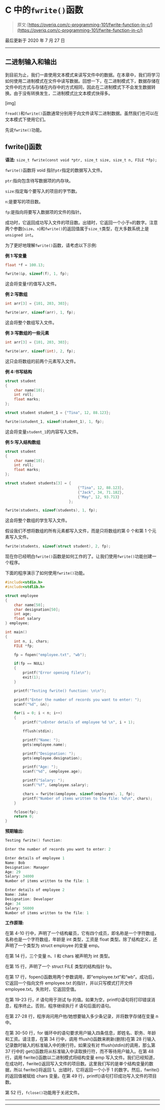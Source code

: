 # C 中的`fwrite()`函数

> 原文:[https://overiq.com/c-programming-101/fwrite-function-in-c/](https://overiq.com/c-programming-101/fwrite-function-in-c/)

最后更新于 2020 年 7 月 27 日

* * *

## 二进制输入和输出

到目前为止，我们一直使用文本模式来读写文件中的数据。在本章中，我们将学习如何使用二进制模式在文件中读写数据。回想一下，在二进制模式下，数据存储在文件中的方式与存储在内存中的方式相同，因此在二进制模式下不会发生数据转换。由于没有转换发生，二进制模式比文本模式快得多。

[img]

`fread()`和`fwrite()`函数通常分别用于向文件读写二进制数据。虽然我们也可以在文本模式下使用它们。

先说`fwrite()`功能。

## fwrite()函数

**语法:** `size_t fwrite(const void *ptr, size_t size, size_t n, FILE *fp);`

`fwrite()`函数将 void 指针`ptr`指定的数据写入文件。

`ptr`:指向包含待写数据项的内存块。

`size`:指定每个要写入的项目的字节数。

`n`:是要写的项目数。

`fp`:是指向将要写入数据项的文件的指针。

成功时，它返回成功写入文件的项目数。出错时，它返回一个小于`n`的数字。注意两个参数(`size`、`n`)和`fwrite()`的返回值属于`size_t`类型，在大多数系统上是`unsigned int`。

为了更好地理解`fwrite()`函数，请考虑以下示例:

**例 1:写变量**

```c
float *f = 100.13;

fwrite(&p, sizeof(f), 1, fp);

```

这会将变量`f`的值写入文件。

**例 2:写数组**

```c
int arr[3] = {101, 203, 303};

fwrite(arr, sizeof(arr), 1, fp);

```

这会将整个数组写入文件。

**例 3:写数组的一些元素**

```c
int arr[3] = {101, 203, 303};

fwrite(arr, sizeof(int), 2, fp);

```

这只会将数组的前两个元素写入文件。

**例 4:书写结构**

```c
struct student
{
    char name[10];
    int roll;
    float marks;
};

struct student student_1 = {"Tina", 12, 88.123};

fwrite(&student_1, sizeof(student_1), 1, fp);

```

这会将变量`student_1`的内容写入文件。

**例 5:写入结构数组**

```c
struct student
{
    char name[10];
    int roll;
    float marks;
};

struct student students[3] = {
                                 {"Tina", 12, 88.123},
                                 {"Jack", 34, 71.182},
                                 {"May", 12, 93.713}
                             };

fwrite(students, sizeof(students), 1, fp);

```

这会将整个数组的学生写入文件。

假设我们不想将数组的所有元素都写入文件，而是只将数组的第 0 个和第 1 个元素写入文件。

```c
fwrite(students, sizeof(struct student), 2, fp);

```

现在你已经明白`fwrite()`函数是如何工作的了。让我们使用`fwrite()`功能创建一个程序。

下面的程序演示了如何使用`fwrite()`功能。

```c
#include<stdio.h>
#include<stdlib.h>

struct employee
{
    char name[50];
    char designation[50];
    int age;
    float salary
} employee;

int main()
{
    int n, i, chars;
    FILE *fp;

    fp = fopen("employee.txt", "wb");

    if(fp == NULL)
    {
        printf("Error opening file\n");
        exit(1);
    }

    printf("Testing fwrite() function: \n\n");

    printf("Enter the number of records you want to enter: ");
    scanf("%d", &n);

    for(i = 0; i < n; i++)
    {
        printf("\nEnter details of employee %d \n", i + 1);

        fflush(stdin);

        printf("Name: ");
        gets(employee.name);

        printf("Designation: ");
        gets(employee.designation);

        printf("Age: ");
        scanf("%d", &employee.age);

        printf("Salary: ");
        scanf("%f", &employee.salary);

        chars = fwrite(&employee, sizeof(employee), 1, fp);
        printf("Number of items written to the file: %d\n", chars);
    }

    fclose(fp);
    return 0;
}

```

**预期输出:**

```c
Testing fwrite() function:

Enter the number of records you want to enter: 2

Enter details of employee 1
Name: Bob
Designation: Manager
Age: 29
Salary: 34000
Number of items written to the file: 1

Enter details of employee 2
Name: Jake
Designation: Developer
Age: 34
Salary: 56000
Number of items written to the file: 1

```

**工作原理:**

在第 4-10 行中，声明了一个结构雇员，它有四个成员，即名称是一个字符数组，名称也是一个字符数组，年龄是 int 类型，工资是 float 类型。除了结构定义，还声明了一个类型为 struct employee 的变量 emp。

在第 14 行，三个变量 n、I 和 chars 被声明为 int 类型。

在第 15 行，声明了一个 struct FILE 类型的结构指针 fp。

在第 17 行，fopen()函数用两个参数调用，即“employee.txt”和“wb”。成功后，它返回一个指向文件 employee.txt 的指针，并以只写模式打开文件 employee.txt。失败时，它返回空值。

在第 19-23 行，if 语句用于测试 fp 的值。如果为空，printf()语句将打印错误消息，程序终止。否则，程序继续执行 if 语句后面的语句。

在第 27-28 行，程序询问用户他/她想要输入多少条记录，并将数字存储在变量 n 中。

在第 30-50 行，for 循环中的语句要求用户输入四条信息，即姓名、职务、年龄和工资。请注意，在第 34 行中，调用 fflush()函数来刷新(删除)在第 28 行输入记录数时输入的标准输入中的换行符。如果没有对 fflush(stdin)的调用，那么第 37 行中的 get()函数将从标准输入中读取换行符，而不等待用户输入。在第 48 行，调用 fwrite()函数以二进制模式将结构变量 emp 写入文件。我们已经知道，在成功时，fwrite()返回写入文件的项目数。这里我们写的是单个结构变量的数据，所以 fwrite()将返回 1。出错时，它将返回一个小于 1 的数字。然后，fwrite()的返回值被赋给 chars 变量。在第 49 行，printf()语句打印成功写入文件的项目数。

第 52 行，`fclose()`功能用于关闭文件。

* * *

* * *